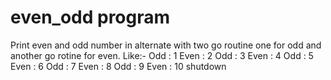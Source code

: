 # even_odd program 
Print even and odd number in alternate with two  go routine one for odd and another go rotine for even.
Like:- 
Odd : 1
Even : 2
Odd : 3
Even : 4
Odd : 5
Even : 6
Odd : 7
Even : 8
Odd : 9
Even : 10
shutdown